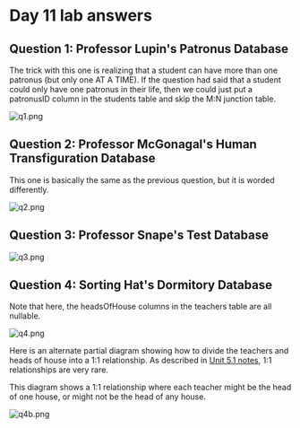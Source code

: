 # Day 11 lab answers

## Question 1: Professor Lupin's Patronus Database

The trick with this one is realizing that a student can have more than one patronus (but only one AT A TIME). If the question had said that a student could only have one patronus in their life, then we could just put a patronusID column in the students table and skip the M:N junction table.

![q1.png](https://github.com/megansquire/CSC301Spr2019/blob/master/images/hogwarts.q1.png)

## Question 2: Professor McGonagal's Human Transfiguration Database

This one is basically the same as the previous question, but it is worded differently.

![q2.png](https://github.com/megansquire/CSC301Spr2019/blob/master/images/hogwarts.q2.png)

## Question 3: Professor Snape's Test Database

![q3.png](https://github.com/megansquire/CSC301Spr2019/blob/master/images/hogwarts.q3.png)

## Question 4: Sorting Hat's Dormitory Database

Note that here, the headsOfHouse columns in the teachers table are all nullable.

![q4.png](https://github.com/megansquire/CSC301Spr2019/blob/master/images/hogwarts.q4.png)

Here is an alternate partial diagram showing how to divide the teachers and heads of house into a 1:1 relationship. As described in [Unit 5.1 notes](https://github.com/megansquire/CSC301Fall2018/blob/master/Unit5/Unit5.1Notes.md#step-4-adding-cardinalities-to-each-relationship), 1:1 relationships are very rare.

This diagram shows a 1:1 relationship where each teacher might be the head of one house, or might not be the head of any house.

![q4b.png](https://github.com/megansquire/CSC301Spr2019/blob/master/images/hogwarts.q4b.png)
